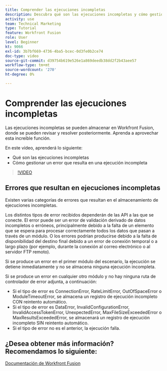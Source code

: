 ```yaml
---
title: Comprender las ejecuciones incompletas
description: Descubra qué son las ejecuciones incompletas y cómo gestionar un error que resulta en una ejecución incompleta en [!DNL Adobe Workfront Fusion].
activity: use
team: Technical Marketing
type: Tutorial
feature: Workfront Fusion
role: User
level: Beginner
kt: 9066
exl-id: 3b7bf669-4736-4ba5-bcec-0d3fe0b2ce74
doc-type: video
source-git-commit: d39754b619e526e1a869deedb38dd2f2b43aee57
workflow-type: tm+mt
source-wordcount: '270'
ht-degree: 0%

---
```


# Comprender las ejecuciones incompletas

Las ejecuciones incompletas se pueden almacenar en Workfront Fusion, donde se pueden revisar y resolver posteriormente. Aprenda a aprovechar esta increíble función.

En este vídeo, aprenderá lo siguiente:

* Qué son las ejecuciones incompletas
* Cómo gestionar un error que resulta en una ejecución incompleta

>[!VIDEO](https://video.tv.adobe.com/v/335307/?quality=12)

## Errores que resultan en ejecuciones incompletas

Existen varias categorías de errores que resultan en el almacenamiento de ejecuciones incompletas.

Los distintos tipos de error recibidos dependerán de las API a las que se conecte. El error puede ser un error de validación derivado de datos incompletos o erróneos, principalmente debido a la falta de un elemento que se espera para procesar correctamente todos los datos que pasan a través de un módulo. O los errores podrían producirse debido a la falta de disponibilidad del destino final debido a un error de conexión temporal o a largo plazo (por ejemplo, durante la conexión al correo electrónico o al servidor FTP remoto).

Si se produce un error en el primer módulo del escenario, la ejecución se detiene inmediatamente y no se almacena ninguna ejecución incompleta.

Si se produce un error en cualquier otro módulo y no hay ninguna ruta de controlador de error adjunta, a continuación:

* Si el tipo de error es ConnectionError, RateLimitError, OutOfSpaceError o ModuleTimeoutError, se almacena un registro de ejecución incompleto CON reintento automático.
* Si el tipo de error es DataError, InvalidConfigurationError, InvalidAccessTokenError, UnexpectedError, MaxFileSizeExceededError o MaxResultsExceededError, se almacenará un registro de ejecución incompleto SIN reintento automático.
* Si el tipo de error no es el anterior, la ejecución falla.

## ¿Desea obtener más información? Recomendamos lo siguiente:

[Documentación de Workfront Fusion](https://experienceleague.adobe.com/docs/workfront/using/adobe-workfront-fusion/workfront-fusion-2.html?lang=en)
